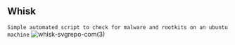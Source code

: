 ## Whisk 

`Simple automated script to check for malware and rootkits on an ubuntu machine`
![whisk-svgrepo-com(3)](https://github.com/crackMaker/whisk/assets/66681971/0e186140-e362-4cde-8bba-48a49cdea94a)

<script type="text/javascript" src="https://cdnjs.buymeacoffee.com/1.0.0/button.prod.min.js" data-name="bmc-button" data-slug="bubblegumcreator" data-color="#FFDD00" data-emoji=""  data-font="Bree" data-text="Buy me a coffee" data-outline-color="#000000" data-font-color="#000000" data-coffee-color="#ffffff" ></script>
